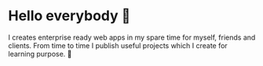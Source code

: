 # Hello everybody 🙌

I creates enterprise ready web apps in my spare time for myself, friends and clients. From time to time I publish useful projects which I create for learning purpose. 🚀
